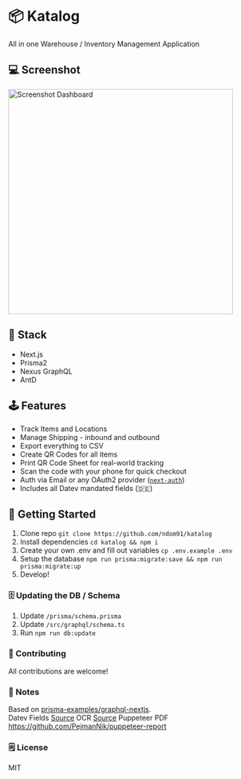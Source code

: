 # 📦 Katalog

All in one Warehouse / Inventory Management Application

## 💻 Screenshot

<img src="https://imgur.com/2CbygkP.png" alt="Screenshot Dashboard" height="450" />

## 🥞️ Stack

- Next.js
- Prisma2
- Nexus GraphQL
- AntD

## 🕹️ Features

- Track Items and Locations
- Manage Shipping - inbound and outbound
- Export everything to CSV
- Create QR Codes for all items
- Print QR Code Sheet for real-world tracking
- Scan the code with your phone for quick checkout
- Auth via Email or any OAuth2 provider ([`next-auth`](https://github.com/iaincollins/next-auth))
- Includes all Datev mandated fields (🇩🇪)

## 🚀 Getting Started

1. Clone repo `git clone https://github.com/ndom91/katalog`
2. Install dependencies `cd katalog && npm i`
3. Create your own .env and fill out variables `cp .env.example .env`
4. Setup the database `npm run prisma:migrate:save && npm run prisma:migrate:up`
5. Develop!

### 🗄️ Updating the DB / Schema

1. Update `/prisma/schema.prisma`
2. Update `/src/graphql/schema.ts`
3. Run `npm run db:update`

### 👋 Contributing

All contributions are welcome!

### 📑 Notes

Based on [prisma-examples/graphql-nextjs](https://github.com/prisma/prisma-examples/tree/master/typescript/graphql-nextjs).  
Datev Fields [Source](https://www.datev.de/dnlexom/client/app/index.html#/document/9211235)
OCR [Source](https://ocr.space/)
Puppeteer PDF https://github.com/PejmanNik/puppeteer-report

### 🗒️ License

MIT
